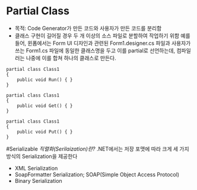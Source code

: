 # Partial Class
- 목적: Code Generator가 만든 코드와 사용자가 만든 코드를 분리함
- 클래스 구현이 길어질 경우 두 개 이상의 소스 파일로 분할하여 작업하기 위함
예를 들어, 윈폼에서는 Form UI 디자인과 관련된 Form1.designer.cs 파일과 사용자가 쓰는 Form1.cs 파일에 동일한 클래스명을 두고 이를 partial로 선언하는데, 컴파일러는 나중에 이를 합쳐 하나의 클래스로 만든다.

```
partial class Class1
{
    public void Run() { }
}

partial class Class1
{
    public void Get() { }
}

partial class Class1
{
    public void Put() { }
}
```

#Serializable
_직렬화(Serilaization)란?_
.NET에서는 저장 포맷에 따라 크게 세 가지 방식의 Serialization을 제공한다
- XML Serialization
- SoapFormatter Serialization; SOAP(Simple Object Access Protocol)
- Binary Serialization









